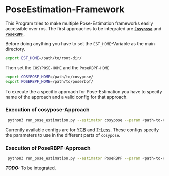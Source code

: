 # PoseEstimation-Framework
This Program tries to make multiple Pose-Estimation frameworks easily accessible over ros.
The first approaches to be integrated are [**`Cosypose`**](https://github.com/ylabbe/cosypose) and [**`PoseRBPF`**](https://github.com/NVlabs/PoseRBPF).

Before doing anything you have to set the `EST_HOME`-Variable as the main directory.
```bash
export EST_HOME=/path/to/root-dir/
```
Then set the `COSYPOSE-HOME` and the `PoseRBPF-HOME`
```bash
export COSYPOSE_HOME=/path/to/cosypose/
export POSERBPF_HOME=/path/to/poserbpf/
```

To execute the a specific approach for Pose-Estimation you have to specify name of the approach and a valid config for that approach. 
### Execution of cosypose-Approach
```bash
 python3 run_pose_estimation.py --estimator cosypose --param <path-to-config>.json
```
Currently available configs are for [YCB](pose_estimators/cosypose_estimator/cfg/ycb_config.json) and [T-Less](pose_estimators/cosypose_estimator/cfg/tless_config.json). These configs specify the parameters to use in the different parts of `cosypose`.

### Execution of PoseRBPF-Approach
```bash
 python3 run_pose_estimation.py --estimator PoseRBPF --param <path-to-config>.json
```
___TODO:___ To be integrated.
